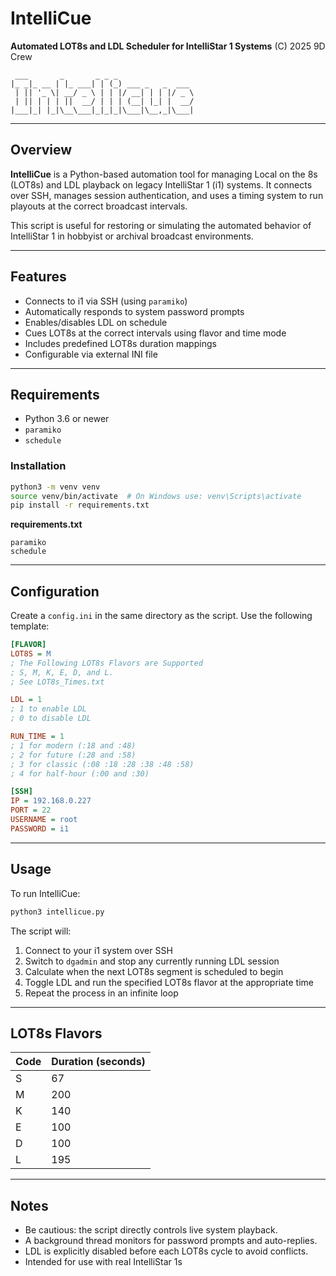 # IntelliCue

**Automated LOT8s and LDL Scheduler for IntelliStar 1 Systems**
(C) 2025 9D Crew

```
 ___       _       _ _ _                 
|_ _|_ __ | |_ ___| | (_) ___ _   _  ___ 
 | || '_ \| __/ _ \ | | |/ __| | | |/ _ \
 | || | | | ||  __/ | | | (__| |_| |  __/
|___|_| |_|\__\___|_|_|_|\___|\__,_|\___|
```

---

## Overview

**IntelliCue** is a Python-based automation tool for managing Local on the 8s (LOT8s) and LDL playback on legacy IntelliStar 1 (i1) systems. It connects over SSH, manages session authentication, and uses a timing system to run playouts at the correct broadcast intervals.

This script is useful for restoring or simulating the automated behavior of IntelliStar 1 in hobbyist or archival broadcast environments.

---

## Features

* Connects to i1 via SSH (using `paramiko`)
* Automatically responds to system password prompts
* Enables/disables LDL on schedule
* Cues LOT8s at the correct intervals using flavor and time mode
* Includes predefined LOT8s duration mappings
* Configurable via external INI file

---

## Requirements

* Python 3.6 or newer
* `paramiko`
* `schedule`

### Installation

```bash
python3 -m venv venv
source venv/bin/activate  # On Windows use: venv\Scripts\activate
pip install -r requirements.txt
```

**requirements.txt**

```
paramiko
schedule
```

---

## Configuration

Create a `config.ini` in the same directory as the script. Use the following template:

```ini
[FLAVOR]
LOT8S = M
; The Following LOT8s Flavors are Supported
; S, M, K, E, D, and L.
; See LOT8s_Times.txt

LDL = 1
; 1 to enable LDL
; 0 to disable LDL

RUN_TIME = 1
; 1 for modern (:18 and :48)
; 2 for future (:28 and :58)
; 3 for classic (:08 :18 :28 :38 :48 :58)
; 4 for half-hour (:00 and :30)

[SSH]
IP = 192.168.0.227
PORT = 22
USERNAME = root
PASSWORD = i1
```

---

## Usage

To run IntelliCue:

```bash
python3 intellicue.py
```

The script will:

1. Connect to your i1 system over SSH
2. Switch to `dgadmin` and stop any currently running LDL session
3. Calculate when the next LOT8s segment is scheduled to begin
4. Toggle LDL and run the specified LOT8s flavor at the appropriate time
5. Repeat the process in an infinite loop

---

## LOT8s Flavors

| Code | Duration (seconds) |
| ---- | ------------------ |
| S    | 67                 |
| M    | 200                |
| K    | 140                |
| E    | 100                |
| D    | 100                |
| L    | 195                |

---

## Notes

* Be cautious: the script directly controls live system playback.
* A background thread monitors for password prompts and auto-replies.
* LDL is explicitly disabled before each LOT8s cycle to avoid conflicts.
* Intended for use with real IntelliStar 1s
